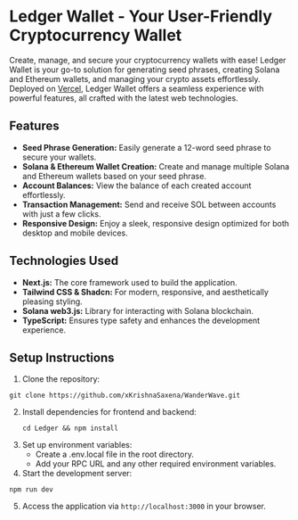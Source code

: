 # Ledger Wallet - Your User-Friendly Cryptocurrency Wallet

Create, manage, and secure your cryptocurrency wallets with ease! Ledger Wallet is your go-to solution for generating seed phrases, creating Solana and Ethereum wallets, and managing your crypto assets effortlessly. Deployed on [Vercel](https://ledger-wallet-six.vercel.app/), Ledger Wallet offers a seamless experience with powerful features, all crafted with the latest web technologies.

## Features

- **Seed Phrase Generation:** Easily generate a 12-word seed phrase to secure your wallets.
- **Solana & Ethereum Wallet Creation:** Create and manage multiple Solana and Ethereum wallets based on your seed phrase.
- **Account Balances:** View the balance of each created account effortlessly.
- **Transaction Management:** Send and receive SOL between accounts with just a few clicks.
- **Responsive Design:** Enjoy a sleek, responsive design optimized for both desktop and mobile devices.

## Technologies Used

- **Next.js:** The core framework used to build the application.
- **Tailwind CSS & Shadcn:** For modern, responsive, and aesthetically pleasing styling.
- **Solana web3.js:** Library for interacting with Solana blockchain.
- **TypeScript:** Ensures type safety and enhances the development experience.

## Setup Instructions

1. Clone the repository:

```
git clone https://github.com/xKrishnaSaxena/WanderWave.git
```

2. Install dependencies for frontend and backend:
   ```
   cd Ledger && npm install
   ```
3. Set up environment variables:
   - Create a .env.local file in the root directory.
   - Add your RPC URL and any other required environment variables.
4. Start the development server:

```
npm run dev
```

5. Access the application via `http://localhost:3000` in your browser.
